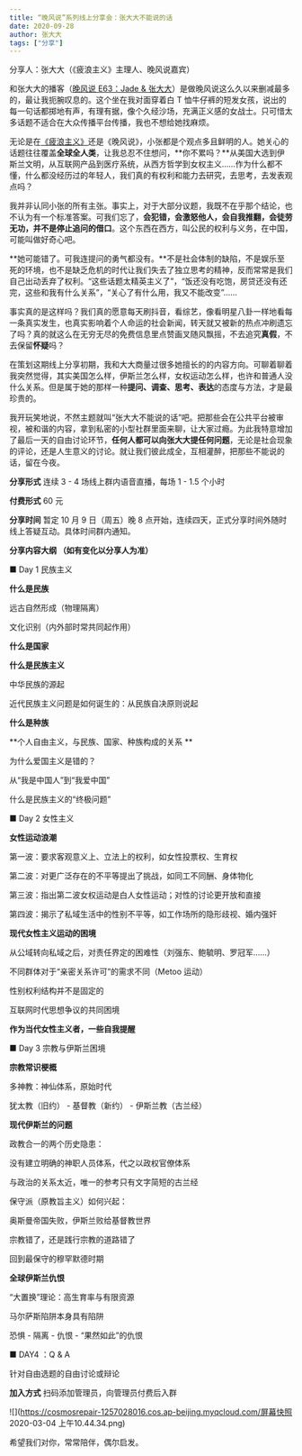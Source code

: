 ```yaml
---
title: “晚风说”系列线上分享会：张大大不能说的话
date: 2020-09-28
author: 张大大
tags: ["分享"]
---
```


分享人：张大大（《疲浪主义》主理人、晚风说嘉宾）

<!--more-->

和张大大的播客（[晚风说 E63：Jade & 张大大](http://mp.weixin.qq.com/s?__biz=MzA5Nzk4MDMxMg==&mid=2247486476&idx=1&sn=b588c9caf84e2aa88a1e1cd3383c85a9&chksm=9099d6fba7ee5fed83ef0a157776185198e8f174d63d6ffc090228d1f3273988843160b0c6f5&scene=21#wechat_redirect)）是做晚风说这么久以来删减最多的，最让我扼腕叹息的。这个坐在我对面穿着白 T 恤牛仔裤的短发女孩，说出的每一句话都掷地有声，有理有据，像个久经沙场，充满正义感的女战士。只可惜太多话题不适合在大众传播平台传播，我也不想给她找麻烦。



无论是在[《疲浪主义》](http://mp.weixin.qq.com/s?__biz=MzAxNzUzNzQ0NA==&mid=2460726931&idx=1&sn=1b09d1f7b1aed4b5db4749f2ecb37023&chksm=8cbb1658bbcc9f4eb40d19c934fe42239d6e638fedff27c50bdd7d1a55dc88a24cb3757e35c6&scene=21#wechat_redirect)还是《晚风说》，小张都是个观点多且鲜明的人。她关心的话题往往覆盖**全球全人类**，让我总忍不住想问，**你不累吗？**从美国大选到伊斯兰文明，从互联网产品到医疗系统，从西方哲学到女权主义……作为什么都不懂，什么都没经历过的年轻人，我们真的有权利和能力去研究，去思考，去发表观点吗？

我并非认同小张的所有主张。事实上，对于大部分议题，我既不在乎那个结论，也不认为有一个标准答案。可我们忘了，**会犯错，会激怒他人，会自我推翻，会徒劳无功，并不是停止追问的借口**。这个东西在西方，叫公民的权利与义务，在中国，可能叫做好奇心吧。

**她可能错了。可我连提问的勇气都没有。**不是社会体制的缺陷，不是娱乐至死的环境，也不是缺乏危机的时代让我们失去了独立思考的精神，反而常常是我们自己出动丢弃了权利。“这些话题太精英主义了”，“饭还没有吃饱，房贷还没有还完，这些和我有什么关系”，“关心了有什么用，我又不能改变”……

事实真的是这样吗？我们真的愿意每天刷抖音，看综艺，像看明星八卦一样地看每一条真实发生，也真实影响着个人命运的社会新闻，转天就又被新的热点冲刷遗忘了吗？真的就这么在无穷无尽的免费信息里点赞画叉随风飘摇，不去追究**真假**，不去保留**怀疑**吗？

在策划这期线上分享初期，我和大大商量过很多她擅长的的内容方向。可聊着聊着我突然觉得，其实美国怎么样，伊斯兰怎么样，女权运动怎么样，也许和普通人没什么关系。但是属于她的那样一种**提问、调查、思考、表达**的态度与方法，才是最珍贵的。

我开玩笑地说，不然主题就叫“张大大不能说的话”吧。把那些会在公共平台被审视，被和谐的内容，拿到私密的小型社群里面来聊，让大家过瘾。为此我特意增加了最后一天的自由讨论环节，**任何人都可以向张大大提任何问题**，无论是社会现象的评论，还是人生意义的讨论。就让我们彼此成全，互相灌醉，把那些不能说的话，留在今夜。

**分享形式**   连续 3 - 4 场线上群内语音直播，每场 1 - 1.5 个小时

**付费形式**   60 元

**分享时间**   暂定 10 月 9 日（周五）晚 8 点开始，连续四天，正式分享时间外随时线上答疑互动。具体时间群内通知。

**分享内容大纲   （如有变化以分享人为准）**

■ Day 1  民族主义

**什么是民族**

远古自然形成（物理隔离）

文化识别（内外部时常共同起作用）

**什么是国家**

**什么是民族主义**

中华民族的源起

近代民族主义问题是如何诞生的：从民族自决原则说起

**什么是种族**

**个人自由主义，与民族、国家、种族构成的关系 **

为什么爱国主义是错的？

从“我是中国人”到“我爱中国”

什么是民族主义的“终极问题”

■ Day 2  女性主义

**女性运动浪潮**

第一波：要求客观意义上、立法上的权利，如女性投票权、生育权

第二波：对更广泛存在的不平等提出了挑战，如同工不同酬、身体物化

第三波：指出第二波女权运动是白人女性运动；对性的讨论更开放和直接

第四波：揭示了私域生活中的性别不平等，如工作场所的隐形歧视、婚内强奸

**现代女性主义运动的困境**

从公域转向私域之后，对责任界定的困难性（刘强东、鲍毓明、罗冠军……）

不同群体对于“亲密关系许可”的需求不同（Metoo 运动）

性别权利结构并不是固定的

互联网时代思想争议的共同困境

**作为当代女性主义者，一些自我提醒**

■ Day 3  宗教与伊斯兰困境

**宗教常识梗概**

多神教：神仙体系，原始时代

犹太教（旧约） - 基督教（新约） - 伊斯兰教（古兰经）

**现代伊斯兰的问题**

政教合一的两个历史隐患：

没有建立明确的神职人员体系，代之以政权官僚体系

与政治的关系太近，唯一的参考只有文字简短的古兰经


保守派（原教旨主义）如何兴起：

奥斯曼帝国失败，伊斯兰败给基督教世界

宗教错了，还是践行宗教的道路错了

回到最保守的穆罕默德时期


**全球伊斯兰仇恨**

“大置换”理论：高生育率与有限资源

马尔萨斯陷阱本身具有陷阱

恐惧 - 隔离 - 仇恨 - “果然如此”的仇恨

■ DAY4 ：Q & A

针对自由选题的自由讨论或辩论

**加入方式**   扫码添加管理员，向管理员付费后入群

![](https://cosmosrepair-1257028016.cos.ap-beijing.myqcloud.com/屏幕快照 2020-03-04 上午10.44.34.png)

希望我们对你，常常陪伴，偶尔启发。